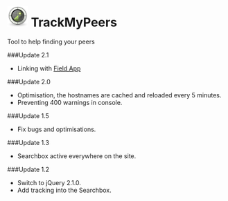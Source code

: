 ![alt tag](img/icon48.png)  TrackMyPeers
=========

Tool to help finding your peers

###Update 2.1

- Linking with [Field App](ft-field.herokuapp.com)

###Update 2.0

- Optimisation, the hostnames are cached and reloaded every 5 minutes.
- Preventing 400 warnings in console.

###Update 1.5

- Fix bugs and optimisations.

###Update 1.3

- Searchbox active everywhere on the site.

###Update 1.2

- Switch to jQuery 2.1.0.
- Add tracking into the Searchbox.
